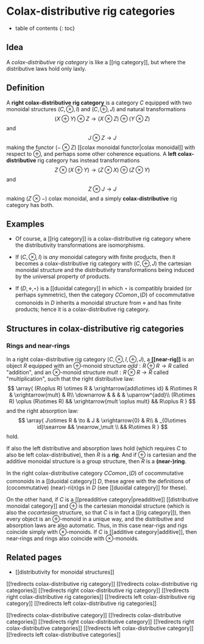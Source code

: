 # Colax-distributive rig categories

* table of contents
{: toc}

## Idea

A *colax-distributive rig category* is like a [[rig category]], but where the distributive laws hold only laxly.

## Definition

A **right colax-distributive rig category** is a category $C$ equipped with two monoidal structures $(C,\otimes,I)$ and $(C,\oplus,J)$ and natural transformations
$$ (X\oplus Y) \otimes Z \to (X\otimes Z) \oplus (Y\otimes Z) $$
and
$$ J \otimes Z \to J $$
making the functor $(-\otimes Z)$ [[colax monoidal functor|colax monoidal]] with respect to $\oplus$, and perhaps some other coherence equations.  A **left colax-distributive** rig category has instead transformations
$$ Z \otimes  (X\oplus Y) \to (Z\otimes X) \oplus (Z\otimes Y) $$
and
$$ Z \otimes J \to J$$
making $(Z\otimes -)$ colax monoidal, and a simply **colax-distributive** rig category has both.

## Examples

* Of course, a [[rig category]] is a colax-distributive rig category where the distributivity transformations are isomorphisms.

* If $(C,\otimes,I)$ is *any* monoidal category with finite products, then it becomes a colax-distributive rig category with $(C,\oplus,J)$ the cartesian monoidal structure and the distributivity transformations being induced by the universal property of products.

* If $(D,\diamond,\star)$ is a [[duoidal category]] in which $\star$ is compatibly braided (or perhaps symmetric), then the category $CComon_\star(D)$ of cocommutative comonoids in $D$ inherits a monoidal structure from $\diamond$ and has finite products; hence it is a colax-distributive rig category.

## Structures in colax-distributive rig categories

### Rings and near-rings

In a right colax-distributive rig category $(C,\otimes,I,\oplus,J)$, a **[[near-rig]]** is an object $R$ equipped with an $\oplus$-monoid structure $add:R\oplus R \to R$ called "addition", and an $\otimes$-monoid structure $mult : R\otimes R \to R$ called "multiplication", such that the right distributive law:
$$ \array{
    (R\oplus R) \otimes R & \xrightarrow{add\otimes id} &
    R\otimes R & \xrightarrow{mult} &
    R\\
    \downarrow & & & &
    \uparrow^{add}\\
    (R\otimes R) \oplus (R\otimes R) && \xrightarrow{mult \oplus mult} &&
    R\oplus R
  }
  $$
and the right absorption law:
  $$ \array{ 
    J\otimes R & \to &
    J & \xrightarrow{0} &
    R\\
    & _{0\otimes id}\searrow && \nearrow_\mult \\
    && R\otimes R
  }
  $$
hold.

If also the left distributive and absorption laws hold (which requires $C$ to also be left colax-distributive), then $R$ is a **rig**.  And if $\oplus$ is cartesian and the additive monoidal structure is a group structure, then $R$ is a **(near-)ring**.

In the right colax-distributive category $CComon_\star(D)$ of cocommutative comonoids in a [[duoidal category]] $D$, these agree with the definitions of (cocommutative) (near)-ri(n)gs in $D$ (see [[duoidal category]] for these).

On the other hand, if $C$ is a [[preadditive category|preadditive]] [[distributive monoidal category]] and $\oplus$ is the cartesian monoidal structure (which is also the *cocartesian* structure, so that $C$ is in fact a [[rig category]]), then every object is an $\oplus$-monoid in a unique way, and the distributive and absorption laws are also automatic.  Thus, in this case near-rigs and rigs coincide simply with $\otimes$-monoids.  If $C$ is [[additive category|additive]], then near-rings and rings also coincide with $\otimes$-monoids.


## Related pages

* [[distributivity for monoidal structures]]


[[!redirects colax-distributive rig category]]
[[!redirects colax-distributive rig categories]]
[[!redirects right colax-distributive rig category]]
[[!redirects right colax-distributive rig categories]]
[[!redirects left colax-distributive rig category]]
[[!redirects left colax-distributive rig categories]]

[[!redirects colax-distributive category]]
[[!redirects colax-distributive categories]]
[[!redirects right colax-distributive category]]
[[!redirects right colax-distributive categories]]
[[!redirects left colax-distributive category]]
[[!redirects left colax-distributive categories]]
